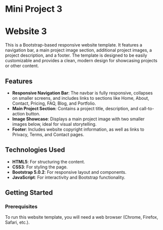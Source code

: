 # Mini Project 3 

# Website 3

This is a Bootstrap-based responsive website template. It features a navigation bar, a main project image section, additional project images, a project description, and a footer. The template is designed to be easily customizable and provides a clean, modern design for showcasing projects or other content.

## Features

- **Responsive Navigation Bar**: The navbar is fully responsive, collapses on smaller screens, and includes links to sections like Home, About, Contact, Pricing, FAQ, Blog, and Portfolio.
- **Main Project Section**: Contains a project title, description, and call-to-action button.
- **Image Showcase**: Displays a main project image with two smaller images below, ideal for visual storytelling.
- **Footer**: Includes website copyright information, as well as links to Privacy, Terms, and Contact pages.
  
## Technologies Used

- **HTML5**: For structuring the content.
- **CSS3**: For styling the page.
- **Bootstrap 5.0.2**: For responsive layout and components.
- **JavaScript**: For interactivity and Bootstrap functionality.

## Getting Started

### Prerequisites
To run this website template, you will need a web browser (Chrome, Firefox, Safari, etc.).